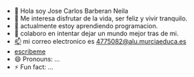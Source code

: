 - 👋 Hola soy Jose Carlos Barberan Neila
- 👀 Me interesa disfrutar de la vida, ser feliz y vivir tranquilo. 
- 🌱 actualmente estoy aprendiendo programacion.
- 💞️ colaboro en intentar dejar un mundo mejor tras de mi.
- [:mailbox:](4775082@alu.murciaeduca.es)  mi correo electronico es 4775082@alu.murciaeduca.es
- <a href=»mailto:4775082@alu.murciaeduca.es?
Subject=Asunto%20del%20mail»>escribeme</a>
- 😄 Pronouns: ...
- ⚡ Fun fact: ...

<!---
JCBN94/JCBN94 is a ✨ special ✨ repository because its `README.md` (this file) appears on your GitHub profile.
You can click the Preview link to take a look at your changes.
--->
